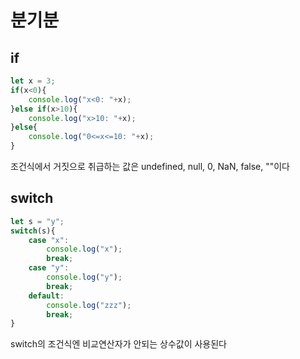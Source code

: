 # 분기분

## if
```javascript
let x = 3;
if(x<0){
    console.log("x<0: "+x);
}else if(x>10){
    console.log("x>10: "+x);
}else{
    console.log("0<=x<=10: "+x);
}
```
조건식에서 거짓으로 취급하는 값은 undefined, null, 0, NaN, false, ""이다   

## switch
```javascript
let s = "y";
switch(s){
    case "x":
        console.log("x");
        break;
    case "y":
        console.log("y");
        break;
    default:
        console.log("zzz");
        break;
}
```
switch의 조건식엔 비교연산자가 안되는 상수값이 사용된다   
